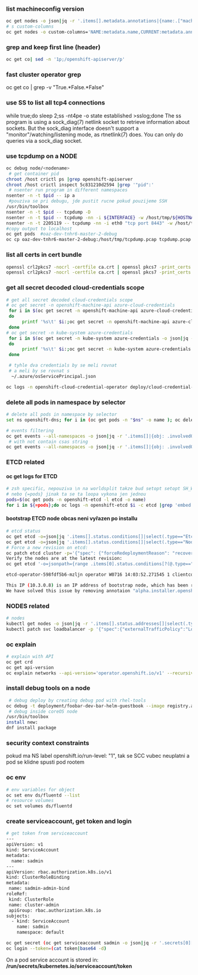 ### list machineconfig version
```sh
oc get nodes -o json|jq -r '.items[].metadata.annotations|{name:.["machine.openshift.io/machine"],current:.["machineconfiguration.openshift.io/currentConfig"],desired:.["machineconfiguration.openshift.io/desiredConfig"],state:.["machineconfiguration.openshift.io/state"]}'
# s custom-columns
oc get nodes -o custom-columns='NAME:metadata.name,CURRENT:metadata.annotations.machineconfiguration\.openshift\.io/currentConfig,DESIRED:metadata.annotations.machineconfiguration\.openshift\.io/desiredConfig,STATE:metadata.annotations.machineconfiguration\.openshift\.io/state'
```


### grep and keep first line (header)
```sh
oc get co| sed -n '1p;/openshift-apiserver/p'
```
### fast cluster operator grep
oc get co | grep -v "True.*False.*False"
### use SS to list all tcp4 connections 
while true;do sleep 2;ss -nt4pe -o state established >sslog;done
The ss program is using a sock_diag(7) netlink socket to retrieve information about sockets. But the sock_diag interface doesn't support a "monitor"/watching/listening mode, as rtnetlink(7) does. You can only do queries via a sock_diag socket.
### use tcpdump on a NODE
```sh
oc debug node/<nodename>
 # get container pid
chroot /host crictl ps |grep openshift-apiserver
chroot /host crictl inspect 5c831210d2594 |grep '"pid":'
 # nsenter run program in different namespaces
nsenter -n -t $pid -- ip a
 #pouziva se pri debugu, jde pustit rucne pokud pouzijeme SSH
/usr/bin/toolbox
nsenter -n -t $pid -- tcpdump -D
nsenter -n -t $pid -- tcpdump -nn -i ${INTERFACE} -w /host/tmp/${HOSTNAME}_$(date +\%d_%m_%Y-%H_%M_%S-%Z).pcap ${TCPDUMP_EXTRA_PARAMS}
nsenter -n -t 2205119 -- tcpdump -nn -i eth0 "tcp port 8443" -w /host/tmp/tcpdump.pcap
#copy output to localhost
oc get pods  #oaz-dev-tnhr6-master-2-debug
oc cp oaz-dev-tnhr6-master-2-debug:/host/tmp/tcpdump.pcap tcpdump.pcap
```

### list all certs in cert bundle
```sh
openssl crl2pkcs7 -nocrl -certfile ca.crt | openssl pkcs7 -print_certs -noout
openssl crl2pkcs7 -nocrl -certfile ca.crt | openssl pkcs7 -print_certs -text -noout
```
### get all secret decoded cloud-credentials scope
```sh
# get all secret decoded cloud-credentials scope
# oc get secret -n openshift-machine-api azure-cloud-credentials
 for i in $(oc get secret -n openshift-machine-api azure-cloud-credentials -o json|jq -r '.data |keys []')
 do
      printf '%s\t' $i:;oc get secret -n openshift-machine-api azure-cloud-credentials -o json|jq -r ".data.$i"|base64 -d;printf '\n'
 done 
# oc get secret -n kube-system azure-credentials
 for i in $(oc get secret -n kube-system azure-credentials -o json|jq -r '.data |keys []')
 do
      printf '%s\t' $i:;oc get secret -n kube-system azure-credentials -o json|jq -r ".data.$i"|base64 -d;printf '\n'
 done 

 # tyhle dva credentials by se meli rovnat
 # a meli by se rovnat s 
  ~/.azure/osServicePrincipal.json

oc logs -n openshift-cloud-credential-operator deploy/cloud-credential-operator
```

### delete all pods in namespace by selector
```sh
# delete all pods in namespace by selector
set ns openshift-dns; for i in (oc get pods -n "$ns" -o name ); oc delete -n "$ns" $i; end

# events filtering
oc get events --all-namespaces -o json|jq -r '.items[]|{obj: .involvedObject.name,namespace: .involvedObject.namespace,message: .message,last: .lastTimestamp}'
 # with not contain csas string
oc get events --all-namespaces -o json|jq -r '.items[]|{obj: .involvedObject.name,namespace: .involvedObject.namespace,message: .message,last: .lastTimestamp}'|jq -r 'select (.namespace |contains("csas")|not)'
```
### ETCD related
#### oc get logs for ETCD
```sh
# zsh specific, nepouziva \n na worldsplit takze bud setopt setopt SH_WORD_SPLIT
# nebo {=pods} jinak ta se ta loopa vykona jen jednou
pods=$(oc get pods -n openshift-etcd -l etcd -o name)
for i in ${=pods};do oc logs -n openshift-etcd $i -c etcd |grep 'embed: rejected connection';done
```
#### bootstrap ETCD node obcas neni vyřazen po installu
```sh
# etcd status
oc get etcd -o=json|jq '.items[].status.conditions[]|select(.type=="EtcdMembersAvailable").message'
oc get etcd -o=json|jq '.items[].status.conditions[]|select(.type=="NodeInstallerProgressing")|.reason,.message'
# Force a new revision on etcd:
oc patch etcd cluster -p='{"spec": {"forceRedeploymentReason": "recovery-'"$( date --rfc-3339=ns )"'"}}' --type=merge
Verify the nodes are at the latest revision:
oc get etcd '-o=jsonpath={range .items[0].status.conditions[?(@.type=="NodeInstallerProgressing")]}{.reason}{"\n"}{.message}{"\n"}'
```
```sh
etcd-operator-598fdf5b6-mzljn operator W0716 14:03:52.271545 1 clientconn.go:1208] grpc: addrConn.createTransport failed to connect to {https://10.3.0.8:2379 <nil> 0 <nil>}. Err :connection error: desc = "transport: Error while dialing dial tcp 10.3.0.8:2379: operation was canceled". Reconnecting...

This IP (10.3.0.8) is an IP address of bootstrap node, which has been removed during installation, but some OCP configuration keeps this setting.
We have solved this issue by removing annotaion "alpha.installer.openshift.io/etcd-bootstrap" from "openshift-etcd:endpoints/host-etcd-X" endpoint. After this change no more error about bootstrap etcd member.
```
### NODES related
```sh
# nodes
kubectl get nodes -o json|jq -r '.items[].status.addresses[]|select(.type=="InternalIP").address'
kubectl patch svc loadbalancer -p '{"spec":{"externalTrafficPolicy":"Local"}}'
```
### oc explain
```sh
# explain with API
oc get crd
oc get api-version
oc explain networks --api-version='operator.openshift.io/v1' --recursive=true
```
### install debug tools on a node
```sh
 # debug deploy by creating debug pod with rhel-tools
oc debug -t deployment/foobar-dev-bar-helm-guestbook --image registry.access.redhat.com/rhel7/rhel-tools
 # debug inside coreOS node
/usr/bin/toolbox
install new:
dnf install package
```
### security context constraints
pokud ma NS label openshift.io/run-level: "1", tak se SCC vubec neuplatni a pod se klidne spusti pod rootem

### oc env
```sh
# env variables for object
oc set env ds/fluentd --list
# resource volumes
oc set volumes ds/fluentd
```

### create serviceaccount, get token and login
```sh
# get token from serviceaccount
---
apiVersion: v1
kind: ServiceAccount
metadata:
  name: sadmin
---
apiVersion: rbac.authorization.k8s.io/v1
kind: ClusterRoleBinding
metadata:
 name: sadmin-admin-bind
roleRef:
 kind: ClusterRole
 name: cluster-admin
 apiGroup: rbac.authorization.k8s.io
subjects:
  - kind: ServiceAccount
    name: sadmin
    namespace: default

oc get secret (oc get serviceaccount sadmin -o json|jq -r '.secrets[0]["name"]') -o json|jq -r '.data.token' >token
oc login --token=(cat token|base64 -d)
```
On a pod service account is stored in:  
**/run/secrets/kubernetes.io/serviceaccount/token**
